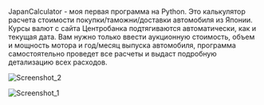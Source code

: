 JapanCalculator - моя первая программа на Python. Это калькулятор расчета стоимости покупки/таможни/доставки автомобиля из Японии.
Курсы валют с сайта Центробанка подтягиваются автоматически, как и текущая дата.
Вам нужно только ввести аукционную стоимость, объем и мощность мотора и год/месяц выпуска автомобиля, программа самостоятельно проведет все расчеты и выдаст подробную детализацию всех расходов.

![Screenshot_2](https://github.com/FeT677/JapanCalculator/assets/131484235/28c995f3-6b89-4847-8fae-830b2acc8ed8)

![Screenshot_1](https://github.com/FeT677/JapanCalculator/assets/131484235/be230374-46cb-4509-a9bb-d0161d86ba28)
